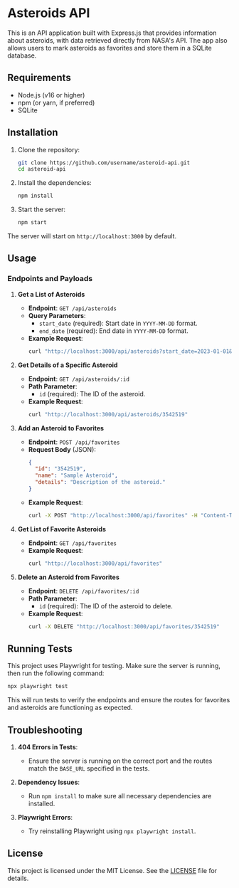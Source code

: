 
# Asteroids API

This is an API application built with Express.js that provides information about asteroids, with data retrieved directly from NASA's API. The app also allows users to mark asteroids as favorites and store them in a SQLite database.

## Requirements

- Node.js (v16 or higher)
- npm (or yarn, if preferred)
- SQLite

## Installation

1. Clone the repository:

   ```bash
   git clone https://github.com/username/asteroid-api.git
   cd asteroid-api
   ```

2. Install the dependencies:

   ```bash
   npm install
   ```

3. Start the server:

   ```bash
   npm start
   ```

The server will start on `http://localhost:3000` by default.

## Usage

### Endpoints and Payloads

1. **Get a List of Asteroids**

   - **Endpoint**: `GET /api/asteroids`
   - **Query Parameters**:
     - `start_date` (required): Start date in `YYYY-MM-DD` format.
     - `end_date` (required): End date in `YYYY-MM-DD` format.
   - **Example Request**:
     ```bash
     curl "http://localhost:3000/api/asteroids?start_date=2023-01-01&end_date=2023-01-02"
     ```

2. **Get Details of a Specific Asteroid**

   - **Endpoint**: `GET /api/asteroids/:id`
   - **Path Parameter**:
     - `id` (required): The ID of the asteroid.
   - **Example Request**:
     ```bash
     curl "http://localhost:3000/api/asteroids/3542519"
     ```

3. **Add an Asteroid to Favorites**

   - **Endpoint**: `POST /api/favorites`
   - **Request Body** (JSON):
     ```json
     {
       "id": "3542519",
       "name": "Sample Asteroid",
       "details": "Description of the asteroid."
     }
     ```
   - **Example Request**:
     ```bash
     curl -X POST "http://localhost:3000/api/favorites" -H "Content-Type: application/json" -d '{"id": "3542519", "name": "Sample Asteroid", "details": "Description of the asteroid."}'
     ```

4. **Get List of Favorite Asteroids**

   - **Endpoint**: `GET /api/favorites`
   - **Example Request**:
     ```bash
     curl "http://localhost:3000/api/favorites"
     ```

5. **Delete an Asteroid from Favorites**

   - **Endpoint**: `DELETE /api/favorites/:id`
   - **Path Parameter**:
     - `id` (required): The ID of the asteroid to delete.
   - **Example Request**:
     ```bash
     curl -X DELETE "http://localhost:3000/api/favorites/3542519"
     ```

## Running Tests

This project uses Playwright for testing. Make sure the server is running, then run the following command:

```bash
npx playwright test
```

This will run tests to verify the endpoints and ensure the routes for favorites and asteroids are functioning as expected.

## Troubleshooting

1. **404 Errors in Tests**:
   - Ensure the server is running on the correct port and the routes match the `BASE_URL` specified in the tests.

2. **Dependency Issues**:
   - Run `npm install` to make sure all necessary dependencies are installed.

3. **Playwright Errors**:
   - Try reinstalling Playwright using `npx playwright install`.

## License

This project is licensed under the MIT License. See the [LICENSE](./LICENSE) file for details.
